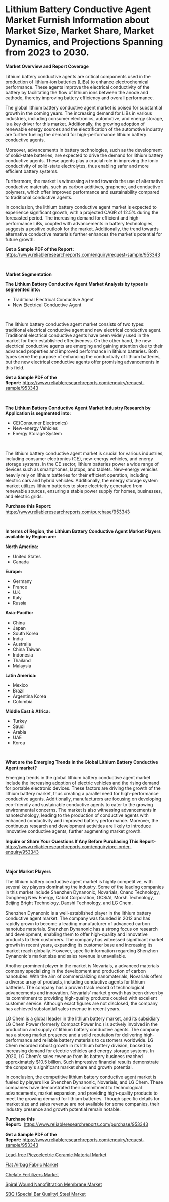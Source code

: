 <p><h1>Lithium Battery Conductive Agent Market Furnish Information about Market Size, Market Share, Market Dynamics, and Projections Spanning from 2023 to 2030.</h1></p><p><strong>Market Overview and Report Coverage</strong></p>
<p><p>Lithium battery conductive agents are critical components used in the production of lithium-ion batteries (LiBs) to enhance electrochemical performance. These agents improve the electrical conductivity of the battery by facilitating the flow of lithium ions between the anode and cathode, thereby improving battery efficiency and overall performance.</p><p>The global lithium battery conductive agent market is poised for substantial growth in the coming years. The increasing demand for LiBs in various industries, including consumer electronics, automotive, and energy storage, is a key driver for this market. Additionally, the growing adoption of renewable energy sources and the electrification of the automotive industry are further fueling the demand for high-performance lithium battery conductive agents.</p><p>Moreover, advancements in battery technologies, such as the development of solid-state batteries, are expected to drive the demand for lithium battery conductive agents. These agents play a crucial role in improving the ionic conductivity of solid-state electrolytes, thus enabling safer and more efficient battery systems.</p><p>Furthermore, the market is witnessing a trend towards the use of alternative conductive materials, such as carbon additives, graphene, and conductive polymers, which offer improved performance and sustainability compared to traditional conductive agents.</p><p>In conclusion, the lithium battery conductive agent market is expected to experience significant growth, with a projected CAGR of 12.5% during the forecasted period. The increasing demand for efficient and high-performance LiBs, coupled with advancements in battery technologies, suggests a positive outlook for the market. Additionally, the trend towards alternative conductive materials further enhances the market's potential for future growth.</p></p>
<p><strong>Get a Sample PDF of the Report:</strong> <a href="https://www.reliableresearchreports.com/enquiry/request-sample/953343">https://www.reliableresearchreports.com/enquiry/request-sample/953343</a></p>
<p>&nbsp;</p>
<p><strong>Market Segmentation</strong></p>
<p><strong>The Lithium Battery Conductive Agent Market Analysis by types is segmented into:</strong></p>
<p><ul><li>Traditional Electrical Conductive Agent</li><li>New Electrical Conductive Agent</li></ul></p>
<p>&nbsp;</p>
<p><p>The lithium battery conductive agent market consists of two types: traditional electrical conductive agent and new electrical conductive agent. Traditional electrical conductive agents have been widely used in the market for their established effectiveness. On the other hand, the new electrical conductive agents are emerging and gaining attention due to their advanced properties and improved performance in lithium batteries. Both types serve the purpose of enhancing the conductivity of lithium batteries, but the new electrical conductive agents offer promising advancements in this field.</p></p>
<p><strong>Get a Sample PDF of the Report:</strong>&nbsp;<a href="https://www.reliableresearchreports.com/enquiry/request-sample/953343">https://www.reliableresearchreports.com/enquiry/request-sample/953343</a></p>
<p>&nbsp;</p>
<p><strong>The Lithium Battery Conductive Agent Market Industry Research by Application is segmented into:</strong></p>
<p><ul><li>CE(Consumer Electronics)</li><li>New-energy Vehicles</li><li>Energy Storage System</li></ul></p>
<p>&nbsp;</p>
<p><p>The lithium battery conductive agent market is crucial for various industries, including consumer electronics (CE), new-energy vehicles, and energy storage systems. In the CE sector, lithium batteries power a wide range of devices such as smartphones, laptops, and tablets. New-energy vehicles heavily rely on lithium batteries for their efficient operation, including electric cars and hybrid vehicles. Additionally, the energy storage system market utilizes lithium batteries to store electricity generated from renewable sources, ensuring a stable power supply for homes, businesses, and electric grids.</p></p>
<p><strong>Purchase this Report:</strong>&nbsp; <a href="https://www.reliableresearchreports.com/purchase/953343">https://www.reliableresearchreports.com/purchase/953343</a></p>
<p>&nbsp;</p>
<p><strong>In terms of Region, the Lithium Battery Conductive Agent Market Players available by Region are:</strong></p>
<p>
    <p> <strong> North America: </strong>
        <ul>
            <li>United States</li>
            <li>Canada</li>
        </ul>
        </p> 
    <p> <strong> Europe: </strong>
        <ul>
            <li>Germany</li>
            <li>France</li>
            <li>U.K.</li>
            <li>Italy</li>
            <li>Russia</li>
        </ul>
        </p> 
    <p> <strong> Asia-Pacific: </strong>
        <ul>
            <li>China</li>
            <li>Japan</li>
            <li>South Korea</li>
            <li>India</li>
            <li>Australia</li>
            <li>China Taiwan</li>
            <li>Indonesia</li>
            <li>Thailand</li>
            <li>Malaysia</li>
        </ul>
        </p> 
    <p> <strong> Latin America: </strong>
        <ul>
            <li>Mexico</li>
            <li>Brazil</li>
            <li>Argentina Korea</li>
            <li>Colombia</li>
        </ul>
        </p> 
    <p> <strong> Middle East & Africa: </strong>
        <ul>
            <li>Turkey</li>
            <li>Saudi</li>
            <li>Arabia</li>
            <li>UAE</li>
            <li>Korea</li>
        </ul>
    </p>
    </p>
<p>&nbsp;</p>
<p><strong>What are the Emerging Trends in the Global Lithium Battery Conductive Agent market?</strong></p>
<p><p>Emerging trends in the global lithium battery conductive agent market include the increasing adoption of electric vehicles and the rising demand for portable electronic devices. These factors are driving the growth of the lithium battery market, thus creating a parallel need for high-performance conductive agents. Additionally, manufacturers are focusing on developing eco-friendly and sustainable conductive agents to cater to the growing environmental concerns. The market is also witnessing advancements in nanotechnology, leading to the production of conductive agents with enhanced conductivity and improved battery performance. Moreover, the continuous research and development activities are likely to introduce innovative conductive agents, further augmenting market growth.</p></p>
<p><strong>Inquire or Share Your Questions If Any Before Purchasing This Report</strong>- <a href="https://www.reliableresearchreports.com/enquiry/pre-order-enquiry/953343">https://www.reliableresearchreports.com/enquiry/pre-order-enquiry/953343</a></p>
<p>&nbsp;</p>
<p><strong>Major Market Players</strong></p>
<p><p>The lithium battery conductive agent market is highly competitive, with several key players dominating the industry. Some of the leading companies in this market include Shenzhen Dynanonic, Novarials, Cnano Technology, Dongheng New Energy, Cabot Corporation, OCSiAI, Morsh Technology, Beijing Bright Technology, Daoshi Technology, and LG Chem.</p><p>Shenzhen Dynanonic is a well-established player in the lithium battery conductive agent market. The company was founded in 2012 and has rapidly grown to become a leading manufacturer of advanced carbon nanotube materials. Shenzhen Dynanonic has a strong focus on research and development, enabling them to offer high-quality and innovative products to their customers. The company has witnessed significant market growth in recent years, expanding its customer base and increasing its market reach globally. However, specific information regarding Shenzhen Dynanonic's market size and sales revenue is unavailable.</p><p>Another prominent player in the market is Novarials, a advanced materials company specializing in the development and production of carbon nanotubes. With the aim of commercializing nanomaterials, Novarials offers a diverse array of products, including conductive agents for lithium batteries. The company has a proven track record of technological advancements and innovation. Novarials' market growth has been driven by its commitment to providing high-quality products coupled with excellent customer service. Although exact figures are not disclosed, the company has achieved substantial sales revenue in recent years.</p><p>LG Chem is a global leader in the lithium battery market, and its subsidiary LG Chem Power (formerly Compact Power Inc.) is actively involved in the production and supply of lithium battery conductive agents. The company has a strong market presence and a solid reputation for delivering high-performance and reliable battery materials to customers worldwide. LG Chem recorded robust growth in its lithium battery division, backed by increasing demand for electric vehicles and energy storage systems. In 2020, LG Chem's sales revenue from its battery business reached approximately $10.5 billion. Such impressive financial results demonstrate the company's significant market share and growth potential.</p><p>In conclusion, the competitive lithium battery conductive agent market is fueled by players like Shenzhen Dynanonic, Novarials, and LG Chem. These companies have demonstrated their commitment to technological advancements, market expansion, and providing high-quality products to meet the growing demand for lithium batteries. Though specific details for market size and sales revenue are not available for some companies, their industry presence and growth potential remain notable.</p></p>
<p><strong>Purchase this Report:</strong>&nbsp;&nbsp;<a href="https://www.reliableresearchreports.com/purchase/953343">https://www.reliableresearchreports.com/purchase/953343</a></p>
<p></p>
<p><strong>Get a Sample PDF of the Report:</strong>&nbsp;<a href="https://www.reliableresearchreports.com/enquiry/request-sample/953343">https://www.reliableresearchreports.com/enquiry/request-sample/953343</a></p>
<p><p><a href="https://github.com/Paul14Anderson63/Market-Research-Report-List-1/blob/main/lead-free-piezoelectric-ceramic-material-market.md">Lead-free Piezoelectric Ceramic Material Market</a></p><p><a href="https://github.com/aashishrp02/Market-Research-Report-List-1/blob/main/flat-airbag-fabric-market.md">Flat Airbag Fabric Market</a></p><p><a href="https://github.com/tamvrosiya/Market-Research-Report-List-1/blob/main/chelate-fertilizers-market.md">Chelate Fertilizers Market</a></p><p><a href="https://github.com/dringals/Market-Research-Report-List-1/blob/main/spiral-wound-nanofiltration-membrane-market.md">Spiral Wound Nanofiltration Membrane Market</a></p><p><a href="https://github.com/aasishrp01/Market-Research-Report-List-1/blob/main/sbq-special-bar-quality-steel-market.md">SBQ (Special Bar Quality) Steel Market</a></p></p>